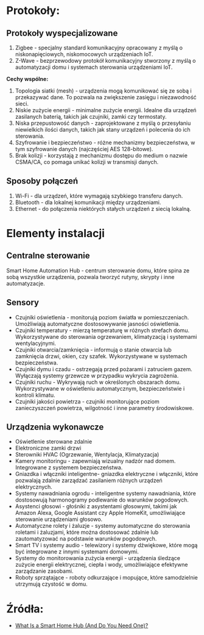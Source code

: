 # Protokoły:

## Protokoły wyspecjalizowane
1. Zigbee - specjalny standard komunikacyjny opracowany z myślą o niskonapięciowych, niskomocowych urządzeniach IoT.
2. Z-Wave -  bezprzewodowy protokół komunikacyjny stworzony z myślą o automatyzacji domu i systemach sterowania urządzeniami IoT. 

__Cechy wspólne:__
1. Topologia siatki (mesh) - urządzenia mogą komunikować się ze sobą i przekazywać dane. To pozwala na zwiększenie zasięgu i niezawodność sieci.
2. Niskie zużycie energii - minimalne zużycie energii. Idealne dla urządzeń zasilanych baterią, takich jak czujniki, zamki czy termostaty.
3. Niska przepustowość danych - zaprojektowane z myślą o przesyłaniu niewielkich ilości danych, takich jak stany urządzeń i polecenia do ich sterowania.
4. Szyfrowanie i bezpieczeństwo - różne mechanizmy bezpieczeństwa, w tym szyfrowanie danych (najczęściej AES 128-bitowe).
5. Brak kolizji - korzystają z mechanizmu dostępu do medium o nazwie CSMA/CA, co pomaga unikać kolizji w transmisji danych.

## Sposoby połączeń
1. Wi-Fi - dla urządzeń, które wymagają szybkiego transferu danych.
2. Bluetooth - dla lokalnej komunikacji między urządzeniami.
3. Ethernet - do połączenia niektórych stałych urządzeń z siecią lokalną.

# Elementy instalacji

## Centralne sterowanie
Smart Home Automation Hub - centrum sterowanie domu, które spina ze sobą wszystkie urządzenia, pozwala tworzyć rutyny, skrypty i inne automatyzacje.

## Sensory
- Czujniki oświetlenia - monitorują poziom światła w pomieszczeniach. Umożliwiają automatyczne dostosowywanie jasności oświetlenia.
- Czujniki temperatury - mierzą temperaturę w różnych strefach domu. Wykorzystywane do sterowania ogrzewaniem, klimatyzacją i systemami wentylacyjnymi.
- Czujniki otwarcia/zamknięcia - informują o stanie otwarcia lub zamknięcia drzwi, okien, czy szafek. Wykorzystywane w systemach bezpieczeństwa.
- Czujniki dymu i czadu - ostrzegają przed pożarami i zatruciem gazem. Wyłączają systemy grzewcze w przypadku wykrycia zagrożenia.
- Czujniki ruchu - Wykrywają ruch w określonych obszarach domu. Wykorzystywane w oświetleniu automatycznym, bezpieczeństwie i kontroli klimatu.
- Czujniki jakości powietrza - czujniki monitorujące poziom zanieczyszczeń powietrza, wilgotność i inne parametry środowiskowe.

## Urządzenia wykonawcze
- Oświetlenie sterowane zdalnie
- Elektroniczne zamki drzwi
- Sterowniki HVAC (Ogrzewanie, Wentylacja, Klimatyzacja)
- Kamery monitoringu - zapewniają wizualny nadzór nad domem. Integrowane z systemem bezpieczeństwa.
- Gniazdka i włączniki inteligentne- gniazdka elektryczne i włączniki, które pozwalają zdalnie zarządzać zasilaniem różnych urządzeń elektrycznych.
- Systemy nawadniania ogrodu - inteligentne systemy nawadniania, które dostosowują harmonogramy podlewanie do warunków pogodowych.
- Asystenci głosowi - głośniki z asystentami głosowymi, takimi jak Amazon Alexa, Google Assistant czy Apple HomeKit, umożliwiające sterowanie urządzeniami głosowo.
- Automatyczne rolety i żaluzje - systemy automatyczne do sterowania roletami i żaluzjami, które można dostosować zdalnie lub zautomatyzować na podstawie warunków pogodowych.
- Smart TV i systemy audio - telewizory i systemy dźwiękowe, które mogą być integrowane z innymi systemami domowymi.
- Systemy do monitorowania zużycia energii - urządzenia śledzące zużycie energii elektrycznej, ciepła i wody, umożliwiające efektywne zarządzanie zasobami.
- Roboty sprzątające - roboty odkurzające i mopujące, które samodzielnie utrzymują czystość w domu.

# Źródła:
- [What Is a Smart Home Hub (And Do You Need One)?](https://www.pcmag.com/news/what-is-a-smart-home-hub-and-do-you-need-one)